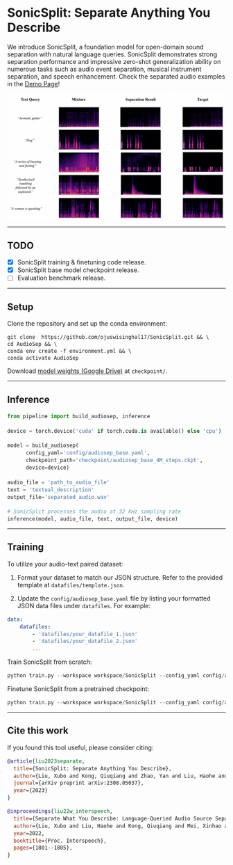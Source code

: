# SonicSplit: Separate Anything You Describe

<!-- This repository contains the official implementation of ["SonicSplit: Separate Anything You Describe"](https://audio-agi.github.io/Separate-Anything-You-Describe/AudioSep_arXiv.pdf). -->

We introduce SonicSplit, a foundation model for open-domain sound separation with natural language queries. SonicSplit demonstrates strong separation performance and impressive zero-shot generalization ability on numerous tasks such as audio event separation, musical instrument separation, and speech enhancement. Check the separated audio examples in the [Demo Page](https://audio-agi.github.io/Separate-Anything-You-Describe/)!

<p align="center">
  <img align="middle" width="800" src="assets/results.png"/>
</p>

<hr>

## TODO
- [x] SonicSplit training & finetuning code release.
- [x] SonicSplit base model checkpoint release.
- [ ] Evaluation benchmark release.

<hr>

## Setup
Clone the repository and set up the conda environment: 

  ```shell
  git clone  https://github.com/ojuswisinghal17/SonicSplit.git && \
  cd AudioSep && \ 
  conda env create -f environment.yml && \
  conda activate AudioSep
  ```
Download [model weights (Google Drive)](https://drive.google.com/drive/folders/1LQIQGieAjMk5i2Hss3R3WxGIsglAsl3v?usp=sharing) at `checkpoint/`.

<hr>

## Inference 

  ```python
  from pipeline import build_audiosep, inference

  device = torch.device('cuda' if torch.cuda.is available() else 'cpu')

  model = build_audiosep(
        config_yaml='config/audiosep_base.yaml', 
        checkpoint_path='checkpoint/audiosep_base_4M_steps.ckpt', 
        device=device)

  audio_file = 'path_to_audio_file'
  text = 'textual_description'
  output_file='separated_audio.wav'

  # SonicSplit processes the audio at 32 kHz sampling rate  
  inference(model, audio_file, text, output_file, device)
  ```

<hr>

## Training 

To utilize your audio-text paired dataset:

1. Format your dataset to match our JSON structure. Refer to the provided template at `datafiles/template.json`.

2. Update the `config/audiosep_base.yaml` file by listing your formatted JSON data files under `datafiles`. For example:

```yaml
data:
    datafiles:
        - 'datafiles/your_datafile_1.json'
        - 'datafiles/your_datafile_2.json'
        ...
```

Train SonicSplit from scratch:
  ```python
  python train.py --workspace workspace/SonicSplit --config_yaml config/audiosep_base.yaml --resume_checkpoint_path checkpoint/ ''
  ```

Finetune SonicSplit from a pretrained checkpoint:
  ```python
  python train.py --workspace workspace/SonicSplit --config_yaml config/audiosep_base.yaml --resume_checkpoint_path path_to_checkpoint
  ```

<hr>

## Cite this work

If you found this tool useful, please consider citing:

```bibtex
@article{liu2023separate,
  title={SonicSplit: Separate Anything You Describe},
  author={Liu, Xubo and Kong, Qiuqiang and Zhao, Yan and Liu, Haohe and Yuan, Yi and Liu, Yuzhuo and Xia, Rui and Wang, Yuxuan and Plumbley, Mark D and Wang, Wenwu},
  journal={arXiv preprint arXiv:2308.05037},
  year={2023}
}
```

```bibtex
@inproceedings{liu22w_interspeech,
  title={Separate What You Describe: Language-Queried Audio Source Separation},
  author={Liu, Xubo and Liu, Haohe and Kong, Qiuqiang and Mei, Xinhao and Zhao, Jinzheng and Huang, Qiushi and Plumbley, Mark D and Wang, Wenwu},
  year=2022,
  booktitle={Proc. Interspeech},
  pages={1801--1805},
}
```
```
